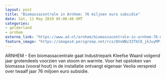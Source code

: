 ```yaml
---
layout: post
title: "Biomassacentrale in Arnhem: 76 miljoen euro subsidie"
date: Sat, 11 May 2019 05:00:48 GMT
categories: 
- gelderland 
- arnhem 
externe_link: "https://www.ad.nl/arnhem/biomassacentrale-in-arnhem-76-miljoen-euro-subsidie~af8eaaa1/"
feature_image: "https://images4.persgroep.net/rcs/QVxWBz32TbC8_jkJuyMP-23UeDs/diocontent/145395022/_fitwidth/400/?appId=21791a8992982cd8da851550a453bd7f&quality=0.7"
---
```


ARNHEM - Een biomassacentrale gaat Industriepark Kleefse Waard volgend jaar grotendeels voorzien van stoom en warmte. Voor het opstoken van biomassa (vooral hout) in de installatie ontvangt eigenaar Veolia verspreid over twaalf jaar 76 miljoen euro subsidie.
